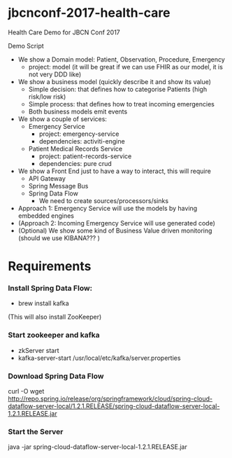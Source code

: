 # jbcnconf-2017-health-care
Health Care Demo for JBCN Conf 2017


Demo Script
* We show a Domain model: Patient, Observation, Procedure, Emergency 
	* project: model (it will be great if we can use FHIR as our model, it is not very DDD like)
* We show a business model (quickly describe it and show its value)
	* Simple decision: that defines how to categorise Patients (high risk/low risk)
	* Simple process: that defines how to treat incoming emergencies
	* Both business models emit events
* We show a couple of services:
	* Emergency Service
		* project: emergency-service
		* dependencies: activiti-engine
	* Patient Medical Records Service
		* project: patient-records-service
		* dependencies: pure crud
* We show a Front End just to have a way to interact, this will require
	* API Gateway
	* Spring Message Bus
	* Spring Data Flow 
		* We need to create sources/processors/sinks
*  Approach 1: Emergency Service will use the models by having embedded engines	 
* (Approach 2: Incoming Emergency Service will use generated code)
* (Optional) We show some kind of Business Value driven monitoring (should we use KIBANA??? ) 



# Requirements

### Install Spring Data Flow:

* brew install kafka

(This will also install ZooKeeper)

### Start zookeeper and kafka
* zkServer start
* kafka-server-start /usr/local/etc/kafka/server.properties

### Download Spring Data Flow
curl -O wget http://repo.spring.io/release/org/springframework/cloud/spring-cloud-dataflow-server-local/1.2.1.RELEASE/spring-cloud-dataflow-server-local-1.2.1.RELEASE.jar
### Start the Server
java -jar spring-cloud-dataflow-server-local-1.2.1.RELEASE.jar




